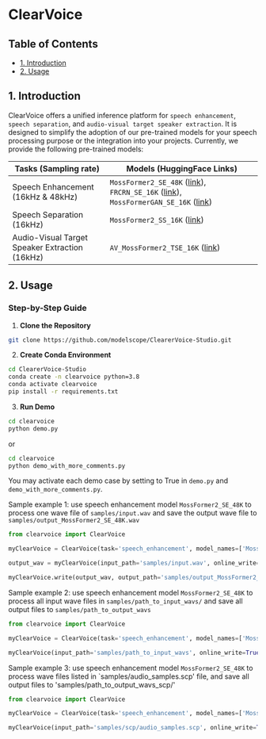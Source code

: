 # ClearVoice


## Table of Contents

- [1. Introduction](#1-introduction)
- [2. Usage](#2-usage)

## 1. Introduction

ClearVoice offers a unified inference platform for `speech enhancement`, `speech separation`, and `audio-visual target speaker extraction`. It is designed to simplify the adoption of our pre-trained models for your speech processing purpose or the integration into your projects. Currently, we provide the following pre-trained models:

| Tasks (Sampling rate) | Models (HuggingFace Links)|
|-------|--------------------------|
|Speech Enhancement (16kHz & 48kHz)| `MossFormer2_SE_48K` ([link](https://huggingface.co/alibabasglab/MossFormer2_SE_48K)), `FRCRN_SE_16K` ([link](https://huggingface.co/alibabasglab/FRCRN_SE_16K)), `MossFormerGAN_SE_16K` ([link](https://huggingface.co/alibabasglab/MossFormerGAN_SE_16K)) | 
|Speech Separation (16kHz)|`MossFormer2_SS_16K` ([link](https://huggingface.co/alibabasglab/MossFormer2_SS_16K))|
|Audio-Visual Target Speaker Extraction (16kHz)|`AV_MossFormer2_TSE_16K` ([link](https://huggingface.co/alibabasglab/AV_MossFormer2_TSE_16K))|

## 2. Usage

### Step-by-Step Guide

1. **Clone the Repository**

``` sh
git clone https://github.com/modelscope/ClearerVoice-Studio.git
```

2. **Create Conda Environment**

``` sh
cd ClearerVoice-Studio
conda create -n clearvoice python=3.8
conda activate clearvoice
pip install -r requirements.txt
```

3. **Run Demo**

``` sh
cd clearvoice
python demo.py
```

or 

``` sh
cd clearvoice
python demo_with_more_comments.py
```

You may activate each demo case by setting to True in `demo.py` and `demo_with_more_comments.py`.

Sample example 1: use speech enhancement model `MossFormer2_SE_48K` to process one wave file of `samples/input.wav` and save the output wave file to `samples/output_MossFormer2_SE_48K.wav`

```python
from clearvoice import ClearVoice

myClearVoice = ClearVoice(task='speech_enhancement', model_names=['MossFormer2_SE_48K'])

output_wav = myClearVoice(input_path='samples/input.wav', online_write=False)

myClearVoice.write(output_wav, output_path='samples/output_MossFormer2_SE_48K.wav')
```

Sample example 2: use speech enhancement model `MossFormer2_SE_48K` to process all input wave files in `samples/path_to_input_wavs/` and save all output files to `samples/path_to_output_wavs`

```python
from clearvoice import ClearVoice

myClearVoice = ClearVoice(task='speech_enhancement', model_names=['MossFormer2_SE_48K'])

myClearVoice(input_path='samples/path_to_input_wavs', online_write=True, output_path='samples/path_to_output_wavs')
```

Sample example 3: use speech enhancement model `MossFormer2_SE_48K` to process wave files listed in `samples/audio_samples.scp' file, and save all output files to 'samples/path_to_output_wavs_scp/'

```python
from clearvoice import ClearVoice

myClearVoice = ClearVoice(task='speech_enhancement', model_names=['MossFormer2_SE_48K'])

myClearVoice(input_path='samples/scp/audio_samples.scp', online_write=True, output_path='samples/path_to_output_wavs_scp')
```
